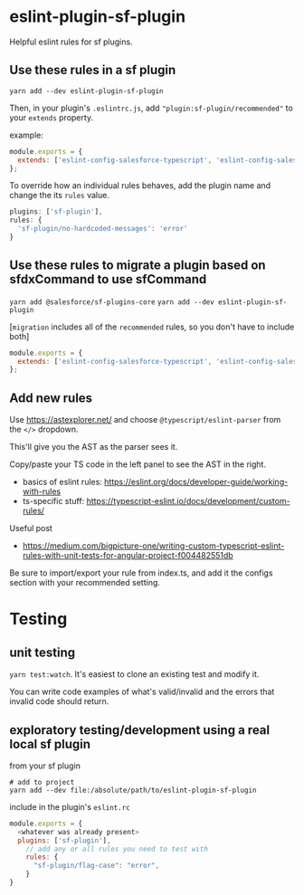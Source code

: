 # eslint-plugin-sf-plugin

Helpful eslint rules for sf plugins.

## Use these rules in a sf plugin

`yarn add --dev eslint-plugin-sf-plugin`

Then, in your plugin's `.eslintrc.js`, add `"plugin:sf-plugin/recommended"` to your `extends` property.

example:

```js
module.exports = {
  extends: ['eslint-config-salesforce-typescript', 'eslint-config-salesforce-license', 'plugin:sf-plugin/recommended'],
};
```

To override how an individual rules behaves, add the plugin name and change the its `rules` value.

```js
plugins: ['sf-plugin'],
rules: {
  'sf-plugin/no-hardcoded-messages': 'error'
}
```

## Use these rules to migrate a plugin based on sfdxCommand to use sfCommand

`yarn add @salesforce/sf-plugins-core`
`yarn add --dev eslint-plugin-sf-plugin`

[`migration` includes all of the `recommended` rules, so you don't have to include both]

```js
module.exports = {
  extends: ['eslint-config-salesforce-typescript', 'eslint-config-salesforce-license', 'plugin:sf-plugin/migration'],
};
```

## Add new rules

Use <https://astexplorer.net/> and choose `@typescript/eslint-parser` from the `</>` dropdown.

This'll give you the AST as the parser sees it.

Copy/paste your TS code in the left panel to see the AST in the right.

- basics of eslint rules: <https://eslint.org/docs/developer-guide/working-with-rules>
- ts-specific stuff: <https://typescript-eslint.io/docs/development/custom-rules/>

Useful post

- <https://medium.com/bigpicture-one/writing-custom-typescript-eslint-rules-with-unit-tests-for-angular-project-f004482551db>

Be sure to import/export your rule from index.ts, and add it the configs section with your recommended setting.

# Testing

## unit testing

`yarn test:watch`. It's easiest to clone an existing test and modify it.

You can write code examples of what's valid/invalid and the errors that invalid code should return.

## exploratory testing/development using a real local sf plugin

from your sf plugin

```shell
# add to project
yarn add --dev file:/absolute/path/to/eslint-plugin-sf-plugin
```

include in the plugin's `eslint.rc`

```js
module.exports = {
  <whatever was already present>
  plugins: ['sf-plugin'],
    // add any or all rules you need to test with
    rules: {
      "sf-plugin/flag-case": "error",
    }
}
```
